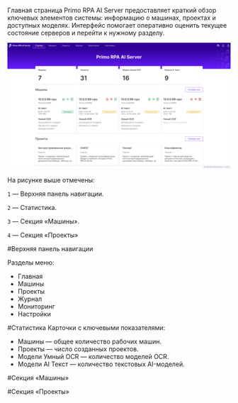 Главная страница Primo RPA AI Server предоставляет краткий обзор ключевых элементов системы: информацию о машинах, проектах и доступных моделях. Интерфейс помогает оперативно оценить текущее состояние серверов и перейти к нужному разделу.

![image.png](/.attachments/image-45659574-dfe9-4ed9-8994-9749034b3923.png)

На рисунке выше отмечены:

`1` — Верхняя панель навигации.

`2` — Статистика.

`3` — Секция «Машины».

`4` — Секция «Проекты»

#Верхняя панель навигации

Разделы меню: 
- Главная
- Машины
- Проекты
- Журнал
- Мониторинг
- Настройки

#Статистика
Карточки с ключевыми показателями:

- Машины — общее количество рабочих машин.
- Проекты — число созданных проектов.
- Модели Умный OCR — количество моделей OCR.
- Модели AI Текст — количество текстовых AI-моделей.

#Секция «Машины»


#Секция «Проекты»